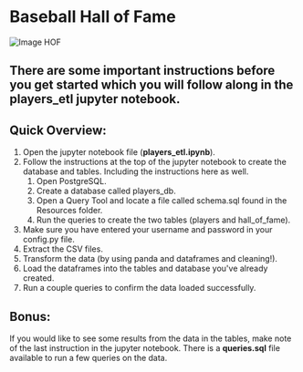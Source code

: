 # Baseball Hall of Fame

![Image HOF](https://www.whec.com/whecimages/repository/2019-02/1280x72080124b00-egxsv-1.jpg)

## There are some important instructions before you get started which you will follow along in the players_etl jupyter notebook.

## Quick Overview:

1. Open the jupyter notebook file (**players_etl.ipynb**).
1. Follow the instructions at the top of the jupyter notebook to create the database and tables. Including the instructions here as well.
    1. Open PostgreSQL.
    1. Create a database called players_db.
    1. Open a Query Tool and locate a file called schema.sql found in the Resources folder.
    1. Run the queries to create the two tables (players and hall_of_fame).
1. Make sure you have entered your username and password in your config.py file.
1. Extract the CSV files.
1. Transform the data (by using panda and dataframes and cleaning!).
1. Load the dataframes into the tables and database you've already created.
1. Run a couple queries to confirm the data loaded successfully.

## Bonus:
If you would like to see some results from the data in the tables, make note of the last instruction in the jupyter notebook. There is a **queries.sql** file available to run a few queries on the data.

